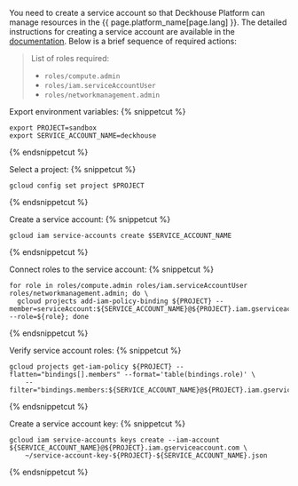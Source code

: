 You need to create a service account so that Deckhouse Platform can manage resources in the {{ page.platform_name[page.lang] }}. The detailed instructions for creating a service account are available in the [documentation](/en/documentation/v1/modules/030-cloud-provider-gcp/environment.html). Below is a brief sequence of required actions:

> List of roles required:
> - `roles/compute.admin`
> - `roles/iam.serviceAccountUser`
> - `roles/networkmanagement.admin`

Export environment variables:
{% snippetcut %}
```shell
export PROJECT=sandbox
export SERVICE_ACCOUNT_NAME=deckhouse
```
{% endsnippetcut %}

Select a project:
{% snippetcut %}
```shell
gcloud config set project $PROJECT
```
{% endsnippetcut %}

Create a service account:
{% snippetcut %}
```shell
gcloud iam service-accounts create $SERVICE_ACCOUNT_NAME
```
{% endsnippetcut %}

Connect roles to the service account:
{% snippetcut %}
```shell
for role in roles/compute.admin roles/iam.serviceAccountUser roles/networkmanagement.admin; do \
  gcloud projects add-iam-policy-binding ${PROJECT} --member=serviceAccount:${SERVICE_ACCOUNT_NAME}@${PROJECT}.iam.gserviceaccount.com --role=${role}; done
```
{% endsnippetcut %}

Verify service account roles:
{% snippetcut %}
```shell
gcloud projects get-iam-policy ${PROJECT} --flatten="bindings[].members" --format='table(bindings.role)' \
    --filter="bindings.members:${SERVICE_ACCOUNT_NAME}@${PROJECT}.iam.gserviceaccount.com"
```
{% endsnippetcut %}

Create a service account key:
{% snippetcut %}
```shell
gcloud iam service-accounts keys create --iam-account ${SERVICE_ACCOUNT_NAME}@${PROJECT}.iam.gserviceaccount.com \
    ~/service-account-key-${PROJECT}-${SERVICE_ACCOUNT_NAME}.json
```
{% endsnippetcut %}
